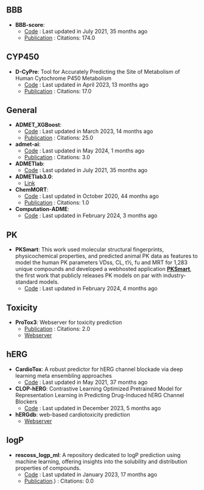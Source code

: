 ## BBB
- **BBB-score**: 
	- [Code](https://github.com/gkxiao/BBB-score) : Last updated in July 2021, 35 months ago
	- [Publication](https://doi.org/10.1021/acs.jmedchem.9b01220) : Citations: 174.0

## CYP450
- **D-CyPre**: Tool for Accurately Predicting the Site of Metabolism of Human Cytochrome P450 Metabolism
	- [Code](https://github.com/67520/D-CyPre) : Last updated in April 2023, 13 months ago
	- [Publication](https://doi.org/10.1021/acs.jcim.1c00144) : Citations: 17.0

## General
- **ADMET_XGBoost**: 
	- [Code](https://github.com/smu-tao-group/ADMET_XGBoost) : Last updated in March 2023, 14 months ago
	- [Publication](https://doi.org/10.1007/s00894-022-05373-8) : Citations: 25.0
- **admet-ai**: 
	- [Code](https://github.com/swansonk14/admet_ai) : Last updated in May 2024, 1 months ago
	- [Publication](https://doi.org/10.1101/2023.12.28.573531) : Citations: 3.0
- **ADMETlab**: 
	- [Code](https://github.com/ifyoungnet/ADMETlab) : Last updated in July 2021, 35 months ago
- **ADMETlab3.0**: 
	- [Link](https://admetlab3.scbdd.com)
- **ChemMORT**: 
	- [Code](https://github.com/leelasd/ChemMORT) : Last updated in October 2020, 44 months ago
	- [Publication](https://doi.org/10.1093/bib/bbae008) : Citations: 1.0
- **Computation-ADME**: 
	- [Code](https://github.com/molecularinformatics/Computational-ADME) : Last updated in February 2024, 3 months ago

## PK
- **PKSmart**: This work used molecular structural fingerprints, physicochemical properties, and predicted animal PK data as features to model the human PK parameters VDss, CL, t½, fu and MRT for 1,283 unique compounds and developed a webhosted application **[PKSmart](https://pk-predictor.serve.scilifelab.se/)**, the first work that publicly releases PK models on par with industry-standard models.
	- [Code](https://github.com/srijitseal/PKSmart) : Last updated in February 2024, 4 months ago

## Toxicity
- **ProTox3**: Webserver for toxicity prediction
	- [Publication](https://doi.org/10.1093/nar/gkae303) : Citations: 2.0
	- [Webserver](https://tox.charite.de/protox3/)

## hERG
- **CardioTox**: A robust predictor for hERG channel blockade via deep learning meta ensembling approaches
	- [Code](https://github.com/Abdulk084/CardioTox) : Last updated in May 2021, 37 months ago
- **CLOP-hERG**: Contrastive Learning Optimized Pretrained Model for Representation Learning in Predicting Drug-Induced hERG Channel Blockers
	- [Code](https://github.com/heshida01/CLOP-hERG/blob/main/README.md) : Last updated in December 2023, 5 months ago
- **hERGdb**: web-based cardiotoxicity prediction
	- [Webserver](https://drugdesign.riken.jp/hERGdb/)

## logP
- **rescoss_logp_ml**: A repository dedicated to logP prediction using machine learning, offering insights into the solubility and distribution properties of compounds.
	- [Code](https://github.com/cisert/rescoss_logp_ml) : Last updated in January 2023, 17 months ago
	- [Publication](https://doi.org/10.1021/acsomega.2c05607).) : Citations: 0.0
